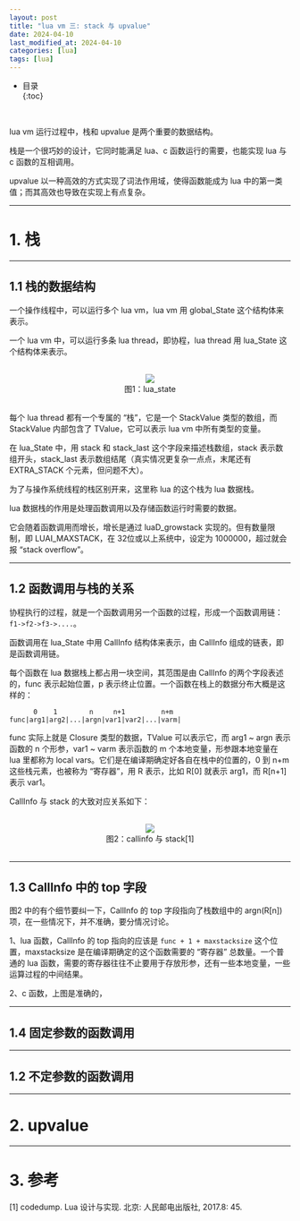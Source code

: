 ```yaml
---
layout: post
title: "lua vm 三: stack 与 upvalue"
date: 2024-04-10
last_modified_at: 2024-04-10
categories: [lua]
tags: [lua]
---
```


* 目录  
{:toc}
<br/>

lua vm 运行过程中，栈和 upvalue 是两个重要的数据结构。   

栈是一个很巧妙的设计，它同时能满足 lua、c 函数运行的需要，也能实现 lua 与 c 函数的互相调用。   

upvalue 以一种高效的方式实现了词法作用域，使得函数能成为 lua 中的第一类值；而其高效也导致在实现上有点复杂。   

---

# 1. 栈

---

## 1.1 栈的数据结构

一个操作线程中，可以运行多个 lua vm，lua vm 用 global_State 这个结构体来表示。  

一个 lua vm 中，可以运行多条 lua thread，即协程，lua thread 用 lua_State 这个结构体来表示。  

<br/>
<div align="center">
<img src="https://antsmallant-blog-1251470010.cos.ap-guangzhou.myqcloud.com/media/blog/lua-vm-lua_State.png"/>
</div>
<center>图1：lua_state</center>
<br/>

每个 lua thread 都有一个专属的 “栈”，它是一个 StackValue 类型的数组，而 StackValue 内部包含了 TValue，它可以表示 lua vm 中所有类型的变量。  

在 lua_State 中，用 stack 和 stack_last 这个字段来描述栈数组，stack 表示数组开头，stack_last 表示数组结尾（真实情况更复杂一点点，末尾还有 EXTRA_STACK 个元素，但问题不大）。  

为了与操作系统线程的栈区别开来，这里称 lua 的这个栈为 lua 数据栈。  

lua 数据栈的作用是处理函数调用以及存储函数运行时需要的数据。  

它会随着函数调用而增长，增长是通过 luaD_growstack 实现的。但有数量限制，即 LUAI_MAXSTACK，在 32位或以上系统中，设定为 1000000，超过就会报 “stack overflow”。  

---

## 1.2 函数调用与栈的关系

协程执行的过程，就是一个函数调用另一个函数的过程，形成一个函数调用链：`f1->f2->f3->....`。    

函数调用在 lua_State 中用 CallInfo 结构体来表示，由 CallInfo 组成的链表，即是函数调用链。     

每个函数在 lua 数据栈上都占用一块空间，其范围是由 CallInfo 的两个字段表述的，func 表示起始位置，p 表示终止位置。一个函数在栈上的数据分布大概是这样的：  

```
      0    1        n     n+1         n+m
func|arg1|arg2|...|argn|var1|var2|...|varm|
```

func 实际上就是 Closure 类型的数据，TValue 可以表示它，而 arg1 ~ argn 表示函数的 n 个形参，var1 ~ varm 表示函数的 m 个本地变量，形参跟本地变量在 lua 里都称为 local vars。它们是在编译期确定好各自在栈中的位置的，0 到 n+m 这些栈元素，也被称为 “寄存器”，用 R 表示，比如 R[0] 就表示 arg1，而 R[n+1] 表示 var1。   

CallInfo 与 stack 的大致对应关系如下：  

<br/>
<div align="center">
<img src="https://antsmallant-blog-1251470010.cos.ap-guangzhou.myqcloud.com/media/blog/lua-vm-stack-and-callinfo.png"/>
</div>
<center>图2：callinfo 与 stack[1]</center>
<br/>

---

## 1.3 CallInfo 中的 top 字段

图2 中的有个细节要纠一下，CallInfo 的 top 字段指向了栈数组中的 argn(R[n]) 项，在一些情况下，并不准确，要分情况讨论。      

1、lua 函数，CallInfo 的 top 指向的应该是 `func + 1 + maxstacksize` 这个位置，maxstacksize 是在编译期确定的这个函数需要的 “寄存器” 总数量。一个普通的 lua 函数，需要的寄存器往往不止要用于存放形参，还有一些本地变量，一些运算过程的中间结果。    

2、c 函数，上图是准确的，




---

## 1.4 固定参数的函数调用

---

## 1.2 不定参数的函数调用

---

# 2. upvalue

---

# 3. 参考

[1] codedump. Lua 设计与实现. 北京: 人民邮电出版社, 2017.8: 45.   